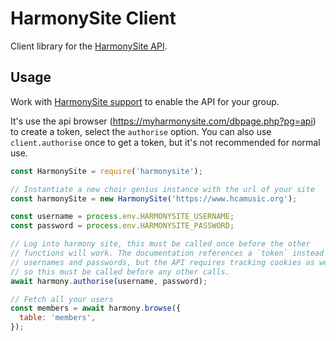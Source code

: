 # HarmonySite Client

Client library for the [HarmonySite API](https://harmonysite.freshdesk.com/support/solutions/articles/43000590537-api-application-programming-interface).

## Usage

Work with [HarmonySite support](https://harmonysite.freshdesk.com/support/solutions/articles/43000590537-api-application-programming-interface) to enable the API for your group.

It's use the api browser (https://myharmonysite.com/dbpage.php?pg=api) to create a token, select the `authorise` option. You can also use `client.authorise` once to get a token, but it's not recommended for normal use.

```js
const HarmonySite = require('harmonysite');

// Instantiate a new choir genius instance with the url of your site
const harmonySite = new HarmonySite('https://www.hcamusic.org');

const username = process.env.HARMONYSITE_USERNAME;
const password = process.env.HARMONYSITE_PASSWORD;

// Log into harmony site, this must be called once before the other
// functions will work. The documentation references a `token` instead of
// usernames and passwords, but the API requires tracking cookies as well,
// so this must be called before any other calls.
await harmony.authorise(username, password);

// Fetch all your users
const members = await harmony.browse({
  table: 'members',
});
```

